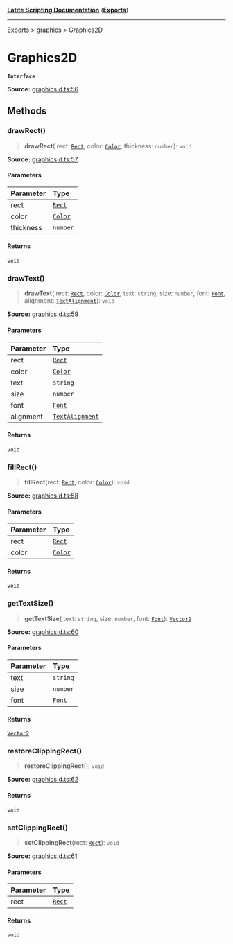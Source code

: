 [**Latite Scripting Documentation**](../../README.md) ([**Exports**](../../exports.md))

---

[Exports](../../exports.md) > [graphics](../index.md) > Graphics2D

# Graphics2D

**`Interface`**

**Source:** [graphics.d.ts:56](https://github.com/LatiteScripting/latitescripting.github.io/blob/eee19f3/definitions/graphics.d.ts#L56)

## Methods

### drawRect()

> **drawRect**(
> rect: [`Rect`](../classes/class.Rect.md),
> color: [`Color`](../type-aliases/type-alias.Color.md),
> thickness: `number`): `void`

**Source:** [graphics.d.ts:57](https://github.com/LatiteScripting/latitescripting.github.io/blob/eee19f3/definitions/graphics.d.ts#L57)

#### Parameters

| Parameter | Type                                           |
| :-------- | :--------------------------------------------- |
| rect      | [`Rect`](../classes/class.Rect.md)             |
| color     | [`Color`](../type-aliases/type-alias.Color.md) |
| thickness | `number`                                       |

#### Returns

`void`

### drawText()

> **drawText**(
> rect: [`Rect`](../classes/class.Rect.md),
> color: [`Color`](../type-aliases/type-alias.Color.md),
> text: `string`,
> size: `number`,
> font: [`Font`](../enumerations/enumeration.Font.md),
> alignment: [`TextAlignment`](../enumerations/enumeration.TextAlignment.md)): `void`

**Source:** [graphics.d.ts:59](https://github.com/LatiteScripting/latitescripting.github.io/blob/eee19f3/definitions/graphics.d.ts#L59)

#### Parameters

| Parameter | Type                                                            |
| :-------- | :-------------------------------------------------------------- |
| rect      | [`Rect`](../classes/class.Rect.md)                              |
| color     | [`Color`](../type-aliases/type-alias.Color.md)                  |
| text      | `string`                                                        |
| size      | `number`                                                        |
| font      | [`Font`](../enumerations/enumeration.Font.md)                   |
| alignment | [`TextAlignment`](../enumerations/enumeration.TextAlignment.md) |

#### Returns

`void`

### fillRect()

> **fillRect**(rect: [`Rect`](../classes/class.Rect.md), color: [`Color`](../type-aliases/type-alias.Color.md)): `void`

**Source:** [graphics.d.ts:58](https://github.com/LatiteScripting/latitescripting.github.io/blob/eee19f3/definitions/graphics.d.ts#L58)

#### Parameters

| Parameter | Type                                           |
| :-------- | :--------------------------------------------- |
| rect      | [`Rect`](../classes/class.Rect.md)             |
| color     | [`Color`](../type-aliases/type-alias.Color.md) |

#### Returns

`void`

### getTextSize()

> **getTextSize**(
> text: `string`,
> size: `number`,
> font: [`Font`](../enumerations/enumeration.Font.md)): [`Vector2`](../classes/class.Vector2.md)

**Source:** [graphics.d.ts:60](https://github.com/LatiteScripting/latitescripting.github.io/blob/eee19f3/definitions/graphics.d.ts#L60)

#### Parameters

| Parameter | Type                                          |
| :-------- | :-------------------------------------------- |
| text      | `string`                                      |
| size      | `number`                                      |
| font      | [`Font`](../enumerations/enumeration.Font.md) |

#### Returns

[`Vector2`](../classes/class.Vector2.md)

### restoreClippingRect()

> **restoreClippingRect**(): `void`

**Source:** [graphics.d.ts:62](https://github.com/LatiteScripting/latitescripting.github.io/blob/eee19f3/definitions/graphics.d.ts#L62)

#### Returns

`void`

### setClippingRect()

> **setClippingRect**(rect: [`Rect`](../classes/class.Rect.md)): `void`

**Source:** [graphics.d.ts:61](https://github.com/LatiteScripting/latitescripting.github.io/blob/eee19f3/definitions/graphics.d.ts#L61)

#### Parameters

| Parameter | Type                               |
| :-------- | :--------------------------------- |
| rect      | [`Rect`](../classes/class.Rect.md) |

#### Returns

`void`
